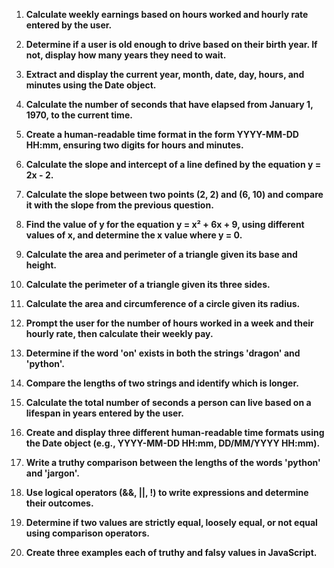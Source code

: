 
1. **Calculate weekly earnings based on hours worked and hourly rate entered by the user.**

2. **Determine if a user is old enough to drive based on their birth year. If not, display how many years they need to wait.**

3. **Extract and display the current year, month, date, day, hours, and minutes using the Date object.**

4. **Calculate the number of seconds that have elapsed from January 1, 1970, to the current time.**

5. **Create a human-readable time format in the form YYYY-MM-DD HH:mm, ensuring two digits for hours and minutes.**

6. **Calculate the slope and intercept of a line defined by the equation y = 2x - 2.**

7. **Calculate the slope between two points (2, 2) and (6, 10) and compare it with the slope from the previous question.**

8. **Find the value of y for the equation y = x² + 6x + 9, using different values of x, and determine the x value where y = 0.**

9. **Calculate the area and perimeter of a triangle given its base and height.**

10. **Calculate the perimeter of a triangle given its three sides.**

11. **Calculate the area and circumference of a circle given its radius.**

12. **Prompt the user for the number of hours worked in a week and their hourly rate, then calculate their weekly pay.**

13. **Determine if the word 'on' exists in both the strings 'dragon' and 'python'.**

14. **Compare the lengths of two strings and identify which is longer.**

15. **Calculate the total number of seconds a person can live based on a lifespan in years entered by the user.**

16. **Create and display three different human-readable time formats using the Date object (e.g., YYYY-MM-DD HH:mm, DD/MM/YYYY HH:mm).**

17. **Write a truthy comparison between the lengths of the words 'python' and 'jargon'.**

18. **Use logical operators (&&, ||, !) to write expressions and determine their outcomes.**

19. **Determine if two values are strictly equal, loosely equal, or not equal using comparison operators.**

20. **Create three examples each of truthy and falsy values in JavaScript.**

